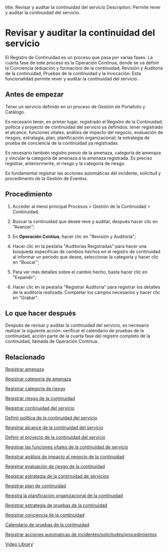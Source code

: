 title:  Revisar y auditar la continuidad del servicio
Description: Permite rever y auditar la continuidad del servicio. 
# Revisar y auditar la continuidad del servicio

El Registro de Continuidad es un proceso que pasa por varias fases. La cuarta fase de este proceso es la Operación Continua, donde se va definir la Conciencia (eduación y formación) de la continuidad, Revisión y Auditoría de la continuidad, Pruebas de la continuidad y la Invocación. Esta funcionalidad permite rever y auditar la continuidad del servicio.

Antes de empezar
----------------

Tener un servicio definido en un proceso de Gestión de Portafolio y Catálogo.

Es necesario tener, en primer lugar, registrado el Registro de la Continuidad;
política y proyecto de continuidad del servicio ya definidos; tener registrado
el alcance, funciones vitales, análisis de impacto del negocio, evaluación de
riesgos, estratagia, plan, planificación organizacional; la estrategia de prueba
de conciencia de la continuidad ya registradas.

Es necesario también registro previo de la amenaza, categoría de amenaza y
vincular la categoría de amenaza a la amenaza registrada. Es preciso registrar,
anteriormente, el riesgo y la categoría de riesgo.

Es fundamental registrar las acciones automáticas del incidente, solicitud y
procedimento de la Gestión de Eventos.

Procedimiento
-------------

1.  Acceder al menú principal Procesos \> Gestión de la Continuidad \>
    Continuidad;

2.  Buscar la continuidad que desee reve y auditar, después hacer clic en
    "Avanzar";

3.  En **Operación Contiua**, hacer clic en "Revisión y Auditoría";

4.  Hacer clic en la pestaña "Auditorias Reigstradas" para hacer una búsqueda
    específicas de cambios hechos en el registro de continuidad al informar un
    período que desee, seleccionar la categoría y hacer clic en "Buscar";

5.  Para ver más detalles sobre el cambio hecho, basta hacer clic en "Expandir";

6.  Hacer clic en la pestaña "Registrar Auditoría" para registrar los detalles
    de la auditoría realizada. Completar los campos necesarios y hacer clic en
    "Grabar".

Lo que hacer después
--------------------

Después de revisar y auditar la continuidad del servicio, es necesario realizar
la siguiente acción: verificar el calendario de pruebas de la continuidad,
acción parte de la cuarta fase del registro completo de la continuidad, llamada
de Operación Continua.

Relacionado
------------

[Registrar amenaza](/es-es/citsmart-platform-9/processes/continuity/configuration/register-threat.html)

[Registrar categoría de amenaza](/es-es/citsmart-platform-9/processes/continuity/configuration/threat-category.html)

[Registrar categoría de riesgo](/es-es/citsmart-platform-9/processes/continuity/configuration/risk-category.html)

[Registrar riesgo de la continuidad](/es-es/citsmart-platform-9/processes/continuity/configuration/register-continuity-risk.html)

[Registrar continuidad del servicio](/es-es/citsmart-platform-9/processes/continuity/use/register-service-continuity.html)

[Definir política de la continuidad del servicio](/es-es/citsmart-platform-9/processes/continuity/use/continuity-policy.html)

[Registrar alcance de la continuidad del servicio](/es-es/citsmart-platform-9/processes/continuity/use/service-continuity-scope.html)

[Definir el proyecto de la continuidad del servicio](/es-es/citsmart-platform-9/processes/continuity/use/service-continuity-project.html)

[Registrar las funciones vitales de la continuidad de servicio](/es-es/citsmart-platform-9/processes/continuity/use/continuity-vital-functions.html)

[Registrar análisis de impacto al negocio de la continuidad](/es-es/citsmart-platform-9/processes/continuity/use/impact-analysis-continuity-business.html)

[Registrar evaluación de riesgo de la continuidad](/es-es/citsmart-platform-9/processes/continuity/use/continuity-risk-evaluation.html)

[Registrar estrategia de la continuidad de servicios](/es-es/citsmart-platform-9/processes/continuity/use/service-continuity-strategy.html)

[Registrar plan de continuidad](/es-es/citsmart-platform-9/processes/continuity/use/continuity-plan.html)

[Registra la planificación organizacional de la continuidad](/es-es/citsmart-platform-9/processes/continuity/use/continuity-organizational-planning.html)

[Registrar estrategia de pruebas de la continuidad](/es-es/citsmart-platform-9/processes/continuity/use/continuity-test-registration.html)

[Registrar conciencia de la continuidad](/es-es/citsmart-platform-9/processes/continuity/use/continuity-awareness.html)

[Calendario de pruebas de la continuidad](/es-es/citsmart-platform-9/processes/continuity/use/continuity-test-calendar.html)

[Registrar acciones automaticas de incidentes/solicitudes/procedimientos](/es-es/citsmart-platform-9/additional-features/automation-of-operation/configuration/register-automatic-actions-incident-request-procedure.html)

<i class='fa fa-youtube-play  fa-2x' style='color:#97ce17;vertical-align: middle;'> </i> [Video Library](https://www.youtube.com/playlist?list=PLB5qK2uzf2RMHcgQuDIzcuLqoHXYfihz1)'

<!-- !!! tip "About"

    <b>Product/Version:</b> CITSmart | 8.00 &nbsp;&nbsp;
    <b>Updated:</b>01/24/2019 – Larissa Lourenço
